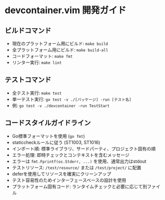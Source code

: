 # devcontainer.vim 開発ガイド

## ビルドコマンド
- 現在のプラットフォーム用にビルド: `make build`
- 全プラットフォーム用にビルド: `make build-all`
- コードフォーマット: `make fmt`
- リンター実行: `make lint`

## テストコマンド
- 全テスト実行: `make test`
- 単一テスト実行: `go test -v ./[パッケージ] -run [テスト名]`
- 例: `go test -v ./devcontainer -run TestStart`

## コードスタイルガイドライン
- Go標準フォーマットを使用 (`go fmt`)
- staticcheckルールに従う (ST1003, ST1016)
- インポート順: 標準ライブラリ、サードパーティ、プロジェクト固有の順
- エラー処理: 即時チェックとコンテキストを含むメッセージ
- エラーは `fmt.Fprintf(os.Stderr, ...)` を使用、通常出力はstdout
- テストリソース: `/test/resource/` または `/test/project/` に配置
- deferを使用してリソースを確実にクリーンアップ
- テスト容易性のためインターフェースベースの設計を使用
- プラットフォーム固有コード: ランタイムチェックと必要に応じて別ファイル